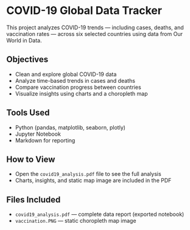 # COVID-19 Global Data Tracker

This project analyzes COVID-19 trends — including cases, deaths, and vaccination rates — across six selected countries using data from Our World in Data.

## Objectives

- Clean and explore global COVID-19 data
- Analyze time-based trends in cases and deaths
- Compare vaccination progress between countries
- Visualize insights using charts and a choropleth map

## Tools Used

- Python (pandas, matplotlib, seaborn, plotly)
- Jupyter Notebook
- Markdown for reporting

## How to View

- Open the `covid19_analysis.pdf` file to see the full analysis
- Charts, insights, and static map image are included in the PDF

## Files Included

- `covid19_analysis.pdf` — complete data report (exported notebook)
- `vaccination.PNG` — static choropleth map image
